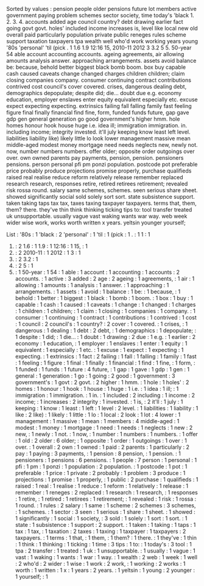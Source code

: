 Sorted by values :
pension people older pensions future lot members active government paying problem schemes sector society, time today's 'black 1. 2. 3. 4. accounts added age council country? debt drawing earlier fact going govt govt. holes' included income increases is, level like local new old overall paid particularly population private public reneges rules scheme support taxation taxpayers tpa wealth well who'd work working years young '80s 'personal' 'til (pick . 1 1.6 1.9 12:16 15, 2010-11 2012 3 3.2 5 5. 50-year 54 able account accounting accounts. ageing agreements, air allowing amounts analysis answer. approaching arrangements. assets avoid balance be: because, behold better biggest black bomb boom. box buy capable cash caused caveats change changed charges children children; claim closing companies company. consumer continuing contract contributions contrived cost council's cover covered. crises, dangerous dealing debt, demographics depopulate; despite did; die... doubt due e.g. economy education, employer enslaves enter equity equivalent especially etc. excuse expect expecting expecting. extrinsics failing fall falling family fast feeling figure final finally financial find fine, form, funded funds future, gap gave gdp gen general generation go good government's higher hmm. hole homes honour hook house huge i.e. idea ill; immigration immigration. in. including income; integrity invested. it'll july keeping know least left level. liabilities liability like) likely little lo look lower management massive mean middle-aged modest money mortgage need needs neglects new, newly not. now, number numbers numbers. offer older; opposite order outgoings over over. own owned parents pay payments, pension, pension. pensioners pensions. person personal pfi pm ponzi population. postcode pot preferable price probably produce projections promise properly, purchase qualifieds raised real realise reduce reform relatively release remember replaced research research, responses retire, retired retirees retirement; revealed risk rossa round. salary same schemes, schemes. seen serious share sheet. showed significantly social sold solely sort sort. state subsistence support. taken taking taps tax tax, taxes taxing taxpayer taxpayers. terms that, them, them? there. they've thin think thinking ticking tips to: tool transfer treated uk unsupportable. usually vague vast waking wants war way. web week wider wise work, works worth written x years. yeltsin younger yourself; 

List :
'80s : 1
'black : 2
'personal' : 1
'til : 1
(pick : 1
. : 1
1 : 1
1. : 2
1.6 : 1
1.9 : 1
12:16 : 1
15, : 1
2. : 2
2010-11 : 1
2012 : 1
3 : 1
3. : 2
3.2 : 1
4. : 2
5 : 1
5. : 1
50-year : 1
54 : 1
able : 1
account : 1
accounting : 1
accounts : 2
accounts. : 1
active : 3
added : 2
age : 2
ageing : 1
agreements, : 1
air : 1
allowing : 1
amounts : 1
analysis : 1
answer. : 1
approaching : 1
arrangements. : 1
assets : 1
avoid : 1
balance : 1
be: : 1
because, : 1
behold : 1
better : 1
biggest : 1
black : 1
bomb : 1
boom. : 1
box : 1
buy : 1
capable : 1
cash : 1
caused : 1
caveats : 1
change : 1
changed : 1
charges : 1
children : 1
children; : 1
claim : 1
closing : 1
companies : 1
company. : 1
consumer : 1
continuing : 1
contract : 1
contributions : 1
contrived : 1
cost : 1
council : 2
council's : 1
country? : 2
cover : 1
covered. : 1
crises, : 1
dangerous : 1
dealing : 1
debt : 2
debt, : 1
demographics : 1
depopulate; : 1
despite : 1
did; : 1
die... : 1
doubt : 1
drawing : 2
due : 1
e.g. : 1
earlier : 2
economy : 1
education, : 1
employer : 1
enslaves : 1
enter : 1
equity : 1
equivalent : 1
especially : 1
etc. : 1
excuse : 1
expect : 1
expecting : 1
expecting. : 1
extrinsics : 1
fact : 2
failing : 1
fall : 1
falling : 1
family : 1
fast : 1
feeling : 1
figure : 1
final : 1
finally : 1
financial : 1
find : 1
fine, : 1
form, : 1
funded : 1
funds : 1
future : 4
future, : 1
gap : 1
gave : 1
gdp : 1
gen : 1
general : 1
generation : 1
go : 1
going : 2
good : 1
government : 3
government's : 1
govt : 2
govt. : 2
higher : 1
hmm. : 1
hole : 1
holes' : 2
homes : 1
honour : 1
hook : 1
house : 1
huge : 1
i.e. : 1
idea : 1
ill; : 1
immigration : 1
immigration. : 1
in. : 1
included : 2
including : 1
income : 2
income; : 1
increases : 2
integrity : 1
invested. : 1
is, : 2
it'll : 1
july : 1
keeping : 1
know : 1
least : 1
left : 1
level : 2
level. : 1
liabilities : 1
liability : 1
like : 2
like) : 1
likely : 1
little : 1
lo : 1
local : 2
look : 1
lot : 4
lower : 1
management : 1
massive : 1
mean : 1
members : 4
middle-aged : 1
modest : 1
money : 1
mortgage : 1
need : 1
needs : 1
neglects : 1
new : 2
new, : 1
newly : 1
not. : 1
now, : 1
number : 1
numbers : 1
numbers. : 1
offer : 1
old : 2
older : 6
older; : 1
opposite : 1
order : 1
outgoings : 1
over : 1
over. : 1
overall : 2
own : 1
owned : 1
paid : 2
parents : 1
particularly : 2
pay : 1
paying : 3
payments, : 1
pension : 8
pension, : 1
pension. : 1
pensioners : 1
pensions : 6
pensions. : 1
people : 7
person : 1
personal : 1
pfi : 1
pm : 1
ponzi : 1
population : 2
population. : 1
postcode : 1
pot : 1
preferable : 1
price : 1
private : 2
probably : 1
problem : 3
produce : 1
projections : 1
promise : 1
properly, : 1
public : 2
purchase : 1
qualifieds : 1
raised : 1
real : 1
realise : 1
reduce : 1
reform : 1
relatively : 1
release : 1
remember : 1
reneges : 2
replaced : 1
research : 1
research, : 1
responses : 1
retire, : 1
retired : 1
retirees : 1
retirement; : 1
revealed : 1
risk : 1
rossa : 1
round. : 1
rules : 2
salary : 1
same : 1
scheme : 2
schemes : 3
schemes, : 1
schemes. : 1
sector : 3
seen : 1
serious : 1
share : 1
sheet. : 1
showed : 1
significantly : 1
social : 1
society, : 3
sold : 1
solely : 1
sort : 1
sort. : 1
state : 1
subsistence : 1
support : 2
support. : 1
taken : 1
taking : 1
taps : 1
tax : 1
tax, : 1
taxation : 2
taxes : 1
taxing : 1
taxpayer : 1
taxpayers : 2
taxpayers. : 1
terms : 1
that, : 1
them, : 1
them? : 1
there. : 1
they've : 1
thin : 1
think : 1
thinking : 1
ticking : 1
time : 3
tips : 1
to: : 1
today's : 3
tool : 1
tpa : 2
transfer : 1
treated : 1
uk : 1
unsupportable. : 1
usually : 1
vague : 1
vast : 1
waking : 1
wants : 1
war : 1
way. : 1
wealth : 2
web : 1
week : 1
well : 2
who'd : 2
wider : 1
wise : 1
work : 2
work, : 1
working : 2
works : 1
worth : 1
written : 1
x : 1
years : 2
years. : 1
yeltsin : 1
young : 2
younger : 1
yourself; : 1
